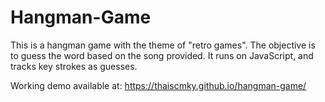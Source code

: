 # Hangman-Game
This is a hangman game with the theme of "retro games".
The objective is to guess the word based on the song provided.
It runs on JavaScript, and tracks key strokes as guesses.

Working demo available at:  https://thaiscmky.github.io/hangman-game/
